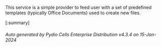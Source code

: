 






This service is a simple provider to feed user with a set of predefined templates (typically Office Documents) used to create new files.

[:summary]

###### Auto generated by Pydio Cells Enterprise Distribution v4.3.4 on 15-Jan-2024
